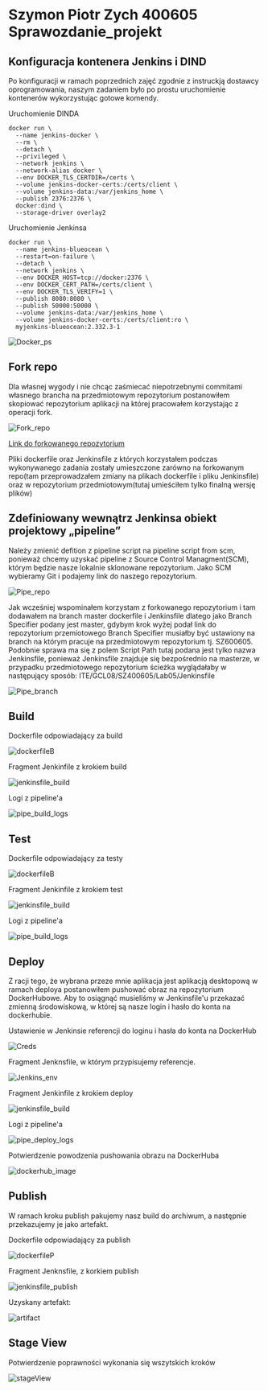 # Szymon Piotr Zych 400605 Sprawozdanie_projekt

## Konfiguracja kontenera Jenkins i DIND

Po konfiguracji w ramach poprzednich zajęć zgodnie z instruckją dostawcy oprogramowania, naszym zadaniem było po prostu uruchomienie kontenerów wykorzystując gotowe komendy.

Uruchomienie DINDA

```
docker run \
  --name jenkins-docker \
  --rm \
  --detach \
  --privileged \
  --network jenkins \
  --network-alias docker \
  --env DOCKER_TLS_CERTDIR=/certs \
  --volume jenkins-docker-certs:/certs/client \
  --volume jenkins-data:/var/jenkins_home \
  --publish 2376:2376 \
  docker:dind \
  --storage-driver overlay2
```

Uruchomienie Jenkinsa

```
docker run \
  --name jenkins-blueocean \
  --restart=on-failure \
  --detach \
  --network jenkins \
  --env DOCKER_HOST=tcp://docker:2376 \
  --env DOCKER_CERT_PATH=/certs/client \
  --env DOCKER_TLS_VERIFY=1 \
  --publish 8080:8080 \
  --publish 50000:50000 \
  --volume jenkins-data:/var/jenkins_home \
  --volume jenkins-docker-certs:/certs/client:ro \
  myjenkins-blueocean:2.332.3-1
```

![Docker_ps](./docker_ps.png)

## Fork repo

Dla własnej wygody i nie chcąc zaśmiecać niepotrzebnymi commitami własnego brancha na przedmiotowym repozytorium postanowiłem skopiować repozytorium aplikacji na której pracowałem korzystając z operacji fork.

![Fork_repo](./fork_repo.png)

[Link do forkowanego repozytorium](https://github.com/LuxikHS/deltachat-desktop)

Pliki dockerfile oraz Jenkinsfile z których korzystałem podczas wykonywanego zadania zostały umieszczone zarówno na forkowanym repo(tam przeprowadzałem zmiany na plikach dockerfile i pliku Jenkinsfile) oraz w repozytorium przedmiotowym(tutaj umieściłem tylko finalną wersję plików)

## Zdefiniowany wewnątrz Jenkinsa obiekt projektowy „pipeline”

Należy zmienić defition z pipeline script na pipeline script from scm, ponieważ chcemy uzyskać pipeline z Source Control Managment(SCM), którym będzie nasze lokalnie sklonowane repozytorium.
Jako SCM wybieramy Git i podajemy link do naszego repozytorium.

![Pipe_repo](./pipeline_repo.png)

Jak wcześniej wspominałem korzystam z forkowanego repozytorium i tam dodawałem na branch master dockerfile i Jenkinsfile dlatego jako Branch Specifier podany jest master, gdybym krok wyżej podał link do repozytorium przemiotowego Branch Specifier musiałby być ustawiony na branch na którym pracuje na przedmiotowym repozytorium tj. SZ600605.
Podobnie sprawa ma się z polem Script Path tutaj podana jest tylko nazwa Jenkinsfile, ponieważ Jenkinsfile znajduje się bezpośrednio na masterze, w przypadku przedmiotowego repozytorium ścieżka wyglądałaby w następujący sposób:
ITE/GCL08/SZ400605/Lab05/Jenkinsfile

![Pipe_branch](./pipeline_branch.png)

## Build

Dockerfile odpowiadający za build

![dockerfileB](./build_dockerfile.png)

Fragment Jenkinfile z krokiem build

![jenkinsfile_build](./stage_build.png)

Logi z pipeline'a

![pipe_build_logs](./pipe_build_logs.png)

## Test

Dockerfile odpowiadający za testy

![dockerfileB](./test_dockerfile.png)

Fragment Jenkinfile z krokiem test

![jenkinsfile_build](./stage_test.png)

Logi z pipeline'a

![pipe_build_logs](./pipe_test_logs.png)

## Deploy

Z racji tego, że wybrana przeze mnie aplikacja jest aplikacją desktopową w ramach deploya postanowiłem pushować obraz na repozytorium DockerHubowe. Aby to osiągnąć musieliśmy w Jenkinsfile'u przekazać zmienną środowiskową, w której są nasze login i hasło do konta na dockerhubie.

Ustawienie w Jenkinsie referencji do loginu i hasła do konta na DockerHub

![Creds](./dockerhub_cred.png)

Fragment Jenknsfile, w którym przypisujemy referencje.

![Jenkins_env](./jenkinsfile_ennvironment.png)

Fragment Jenkinfile z krokiem deploy

![jenkinsfile_build](./stage_deploy.png)

Logi z pipeline'a

![pipe_deploy_logs](./pipe_deploy_logs.png)

Potwierdzenie powodzenia pushowania obrazu na DockerHuba

![dockerhub_image](./dockerHub.png)

## Publish

W ramach kroku publish pakujemy nasz build do archiwum, a następnie przekazujemy je jako artefakt.

Dockerfile odpowiadający za publish

![dockerfileP](./publish_dockerfile.png)

Fragment Jenknsfile, z korkiem publish

![jenkinsfile_publish](./stage_publish.png)

Uzyskany artefakt:

![artifact](./artifact.png)

## Stage View

Potwierdzenie poprawności wykonania się wszytskich kroków

![stageView](./stage_view.png)
